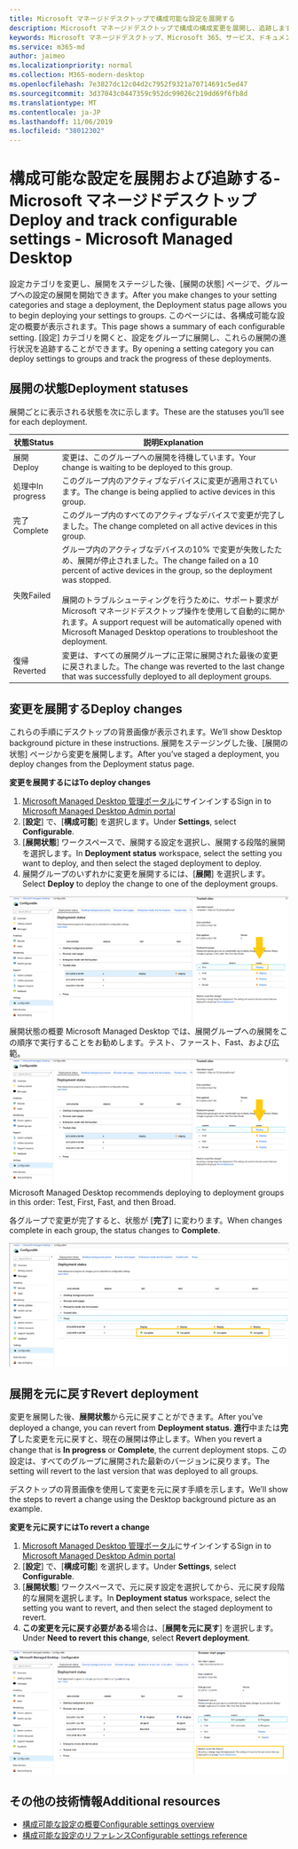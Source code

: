 ```yaml
---
title: Microsoft マネージドデスクトップで構成可能な設定を展開する
description: Microsoft マネージドデスクトップで構成の構成変更を展開し、追跡します。
keywords: Microsoft マネージドデスクトップ、Microsoft 365、サービス、ドキュメント、展開、段階的展開、構成可能な設定
ms.service: m365-md
author: jaimeo
ms.localizationpriority: normal
ms.collection: M365-modern-desktop
ms.openlocfilehash: 7e3827dc12c04d2c7952f9321a70714691c5ed47
ms.sourcegitcommit: 3d37043c0447359c952dc99026c219dd69f6fb8d
ms.translationtype: MT
ms.contentlocale: ja-JP
ms.lasthandoff: 11/06/2019
ms.locfileid: "38012302"
---
```

# <a name="deploy-and-track-configurable-settings---microsoft-managed-desktop"></a><span data-ttu-id="ad7b0-104">構成可能な設定を展開および追跡する-Microsoft マネージドデスクトップ</span><span class="sxs-lookup"><span data-stu-id="ad7b0-104">Deploy and track configurable settings - Microsoft Managed Desktop</span></span>

<span data-ttu-id="ad7b0-105">設定カテゴリを変更し、展開をステージした後、[展開の状態] ページで、グループへの設定の展開を開始できます。</span><span class="sxs-lookup"><span data-stu-id="ad7b0-105">After you make changes to your setting categories and stage a deployment, the Deployment status page allows you to begin deploying your settings to groups.</span></span> <span data-ttu-id="ad7b0-106">このページには、各構成可能な設定の概要が表示されます。</span><span class="sxs-lookup"><span data-stu-id="ad7b0-106">This page shows a summary of each configurable setting.</span></span> <span data-ttu-id="ad7b0-107">[設定] カテゴリを開くと、設定をグループに展開し、これらの展開の進行状況を追跡することができます。</span><span class="sxs-lookup"><span data-stu-id="ad7b0-107">By opening a setting category you can deploy settings to groups and track the progress of these deployments.</span></span>

## <a name="deployment-statuses"></a><span data-ttu-id="ad7b0-108">展開の状態</span><span class="sxs-lookup"><span data-stu-id="ad7b0-108">Deployment statuses</span></span> 

<span data-ttu-id="ad7b0-109">展開ごとに表示される状態を次に示します。</span><span class="sxs-lookup"><span data-stu-id="ad7b0-109">These are the statuses you’ll see for each deployment.</span></span>

<span data-ttu-id="ad7b0-110">状態</span><span class="sxs-lookup"><span data-stu-id="ad7b0-110">Status</span></span>  | <span data-ttu-id="ad7b0-111">説明</span><span class="sxs-lookup"><span data-stu-id="ad7b0-111">Explanation</span></span> 
--- | --- 
<span data-ttu-id="ad7b0-112">展開</span><span class="sxs-lookup"><span data-stu-id="ad7b0-112">Deploy</span></span> | <span data-ttu-id="ad7b0-113">変更は、このグループへの展開を待機しています。</span><span class="sxs-lookup"><span data-stu-id="ad7b0-113">Your change is waiting to be deployed to this group.</span></span>
<span data-ttu-id="ad7b0-114">処理中</span><span class="sxs-lookup"><span data-stu-id="ad7b0-114">In progress</span></span> | <span data-ttu-id="ad7b0-115">このグループ内のアクティブなデバイスに変更が適用されています。</span><span class="sxs-lookup"><span data-stu-id="ad7b0-115">The change is being applied to active devices in this group.</span></span> 
<span data-ttu-id="ad7b0-116">完了</span><span class="sxs-lookup"><span data-stu-id="ad7b0-116">Complete</span></span> | <span data-ttu-id="ad7b0-117">このグループ内のすべてのアクティブなデバイスで変更が完了しました。</span><span class="sxs-lookup"><span data-stu-id="ad7b0-117">The change completed on all active devices in this group.</span></span> 
<span data-ttu-id="ad7b0-118">失敗</span><span class="sxs-lookup"><span data-stu-id="ad7b0-118">Failed</span></span> | <span data-ttu-id="ad7b0-119">グループ内のアクティブなデバイスの10% で変更が失敗したため、展開が停止されました。</span><span class="sxs-lookup"><span data-stu-id="ad7b0-119">The change failed on a 10 percent of active devices in the group, so the deployment was stopped.</span></span><br><br> <span data-ttu-id="ad7b0-120">展開のトラブルシューティングを行うために、サポート要求が Microsoft マネージドデスクトップ操作を使用して自動的に開かれます。</span><span class="sxs-lookup"><span data-stu-id="ad7b0-120">A support request will be automatically opened with Microsoft Managed Desktop operations to troubleshoot the deployment.</span></span> 
<span data-ttu-id="ad7b0-121">復帰</span><span class="sxs-lookup"><span data-stu-id="ad7b0-121">Reverted</span></span> | <span data-ttu-id="ad7b0-122">変更は、すべての展開グループに正常に展開された最後の変更に戻されました。</span><span class="sxs-lookup"><span data-stu-id="ad7b0-122">The change was reverted to the last change that was successfully deployed to all deployment groups.</span></span>

## <a name="deploy-changes"></a><span data-ttu-id="ad7b0-123">変更を展開する</span><span class="sxs-lookup"><span data-stu-id="ad7b0-123">Deploy changes</span></span>

<span data-ttu-id="ad7b0-124">これらの手順にデスクトップの背景画像が表示されます。</span><span class="sxs-lookup"><span data-stu-id="ad7b0-124">We’ll show Desktop background picture in these instructions.</span></span> <span data-ttu-id="ad7b0-125">展開をステージングした後、[展開の状態] ページから変更を展開します。</span><span class="sxs-lookup"><span data-stu-id="ad7b0-125">After you’ve staged a deployment, you deploy changes from the Deployment status page.</span></span> 

<span data-ttu-id="ad7b0-126">**変更を展開するには**</span><span class="sxs-lookup"><span data-stu-id="ad7b0-126">**To deploy changes**</span></span>

1. <span data-ttu-id="ad7b0-127">[Microsoft Managed Desktop 管理ポータル](https://aka.ms/mwaasportal)にサインインする</span><span class="sxs-lookup"><span data-stu-id="ad7b0-127">Sign in to [Microsoft Managed Desktop Admin portal](https://aka.ms/mwaasportal)</span></span>
2. <span data-ttu-id="ad7b0-128">[**設定**] で、[**構成可能**] を選択します。</span><span class="sxs-lookup"><span data-stu-id="ad7b0-128">Under **Settings**, select **Configurable**.</span></span>
3. <span data-ttu-id="ad7b0-129">[**展開状態**] ワークスペースで、展開する設定を選択し、展開する段階的展開を選択します。</span><span class="sxs-lookup"><span data-stu-id="ad7b0-129">In **Deployment status** workspace, select the setting you want to deploy, and then select the staged deployment to deploy.</span></span>
4. <span data-ttu-id="ad7b0-130">展開グループのいずれかに変更を展開するには、[**展開**] を選択します。</span><span class="sxs-lookup"><span data-stu-id="ad7b0-130">Select **Deploy** to deploy the change to one of the deployment groups.</span></span>

<span data-ttu-id="ad7b0-131">![構成可能な設定の](images/1deployedit.png)展開状態の概要 Microsoft Managed Desktop では、展開グループへの展開をこの順序で実行することをお勧めします。テスト、ファースト、Fast、および広範。</span><span class="sxs-lookup"><span data-stu-id="ad7b0-131">![Configurable settings deployment status overview](images/1deployedit.png) Microsoft Managed Desktop recommends deploying to deployment groups in this order: Test, First, Fast, and then Broad.</span></span> 

<span data-ttu-id="ad7b0-132">各グループで変更が完了すると、状態が [**完了**] に変わります。</span><span class="sxs-lookup"><span data-stu-id="ad7b0-132">When changes complete in each group, the status changes to **Complete**.</span></span>

![構成可能な設定の展開の完了](images/2completeedit.png)

## <a name="revert-deployment"></a><span data-ttu-id="ad7b0-134">展開を元に戻す</span><span class="sxs-lookup"><span data-stu-id="ad7b0-134">Revert deployment</span></span>

<span data-ttu-id="ad7b0-135">変更を展開した後、**展開状態**から元に戻すことができます。</span><span class="sxs-lookup"><span data-stu-id="ad7b0-135">After you’ve deployed a change, you can revert from **Deployment status**.</span></span> <span data-ttu-id="ad7b0-136">**進行**中または**完了**した変更を元に戻すと、現在の展開は停止します。</span><span class="sxs-lookup"><span data-stu-id="ad7b0-136">When you revert a change that is **In progress** or **Complete**, the current deployment stops.</span></span> <span data-ttu-id="ad7b0-137">この設定は、すべてのグループに展開された最新のバージョンに戻ります。</span><span class="sxs-lookup"><span data-stu-id="ad7b0-137">The setting will revert to the last version that was deployed to all groups.</span></span> 

<span data-ttu-id="ad7b0-138">デスクトップの背景画像を使用して変更を元に戻す手順を示します。</span><span class="sxs-lookup"><span data-stu-id="ad7b0-138">We’ll show the steps to revert a change using the Desktop background picture as an example.</span></span> 

<span data-ttu-id="ad7b0-139">**変更を元に戻すには**</span><span class="sxs-lookup"><span data-stu-id="ad7b0-139">**To revert a change**</span></span>
1. <span data-ttu-id="ad7b0-140">[Microsoft Managed Desktop 管理ポータル](https://aka.ms/mwaasportal)にサインインする</span><span class="sxs-lookup"><span data-stu-id="ad7b0-140">Sign in to [Microsoft Managed Desktop Admin portal](https://aka.ms/mwaasportal)</span></span>
2. <span data-ttu-id="ad7b0-141">[**設定**] で、[**構成可能**] を選択します。</span><span class="sxs-lookup"><span data-stu-id="ad7b0-141">Under **Settings**, select **Configurable**.</span></span>
3. <span data-ttu-id="ad7b0-142">[**展開状態**] ワークスペースで、元に戻す設定を選択してから、元に戻す段階的な展開を選択します。</span><span class="sxs-lookup"><span data-stu-id="ad7b0-142">In **Deployment status** workspace, select the setting you want to revert, and then select the staged deployment to revert.</span></span>
4. <span data-ttu-id="ad7b0-143">**この変更を元に戻す必要がある**場合は、[**展開を元に戻す**] を選択します。</span><span class="sxs-lookup"><span data-stu-id="ad7b0-143">Under **Need to revert this change**, select **Revert deployment**.</span></span>

![構成可能な設定の展開の復元](images/3revert.png) 

## <a name="additional-resources"></a><span data-ttu-id="ad7b0-145">その他の技術情報</span><span class="sxs-lookup"><span data-stu-id="ad7b0-145">Additional resources</span></span>
- [<span data-ttu-id="ad7b0-146">構成可能な設定の概要</span><span class="sxs-lookup"><span data-stu-id="ad7b0-146">Configurable settings overview</span></span>](config-setting-overview.md)
- [<span data-ttu-id="ad7b0-147">構成可能な設定のリファレンス</span><span class="sxs-lookup"><span data-stu-id="ad7b0-147">Configurable settings reference</span></span>](config-setting-ref.md) 
